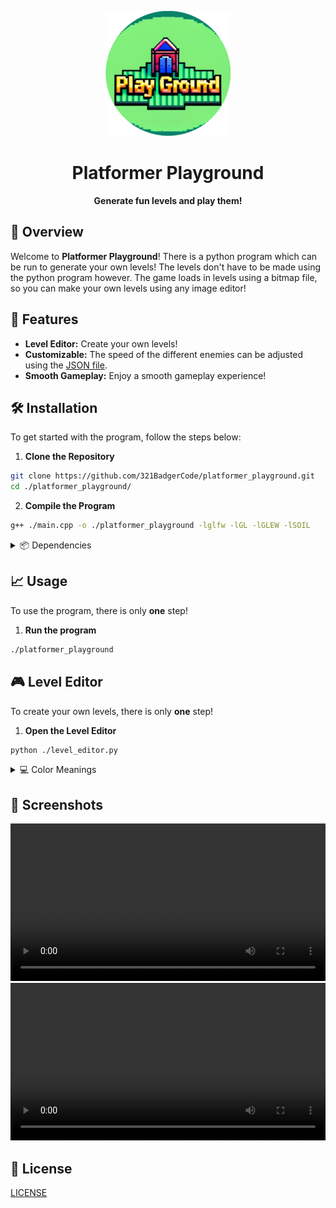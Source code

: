 <p align="center">
	<img src="./asset/logo.png" alt="Platformer Playground logo" width="200" height="200">
</p>

<h1 align="center">Platformer Playground</h1>

<p align="center">
	<strong>Generate fun levels and play them!</strong>
</p>

## 🚀 Overview

Welcome to **Platformer Playground**! There is a python program which can be run to generate your own levels! The levels don't have to be made using the python program however. The game loads in levels using a bitmap file, so you can make your own levels using any image editor!

## 🎨 Features

- **Level Editor:** Create your own levels!
- **Customizable:** The speed of the different enemies can be adjusted using the [JSON file](./config.json).
- **Smooth Gameplay:** Enjoy a smooth gameplay experience!

## 🛠️ Installation

To get started with the program, follow the steps below:

1. **Clone the Repository**
```sh
git clone https://github.com/321BadgerCode/platformer_playground.git
cd ./platformer_playground/
```

2. **Compile the Program**
```sh
g++ ./main.cpp -o ./platformer_playground -lglfw -lGL -lGLEW -lSOIL
```

<details>

<summary>📦 Dependencies</summary>

- **OpenGL:** `sudo apt-get install libglu1-mesa-dev freeglut3-dev mesa-common-dev`
- **GLEW:** `sudo apt-get install libglew-dev`
- **SOIL:** `sudo apt-get install libsoil-dev`

</details>

## 📈 Usage

To use the program, there is only **one** step!

1. **Run the program**
```sh
./platformer_playground
```

## 🎮 Level Editor

To create your own levels, there is only **one** step!

1. **Open the Level Editor**
```sh
python ./level_editor.py
```

<details>

<summary>💻 Color Meanings</summary>

<div class="color">

|	Color			|	Meaning			|
|	:---:			|	:---:			|
|	Black			|	Empty			|
|	Blue			|	Player			|
|	Green			|	Checkpoint/finish line	|
|	Red			|	Enemy			|

</div>

<style>
.color {
	tr:nth-child(1) td:nth-child(1) { color: black; }
	tr:nth-child(2) td:nth-child(1) { color: blue; }
	tr:nth-child(3) td:nth-child(1) { color: green; }
	tr:nth-child(4) td:nth-child(1) { color: red; }
}
</style>

</details>

## 📸 Screenshots

<video width="100%" controls>
	<source src="./asset/game_ex.webm" type="video/webm">
</video>

<video width="100%" controls>
	<source src="./asset/level_editor_ex.webm" type="video/webm">
</video>

## 📜 License

[LICENSE](./LICENSE)